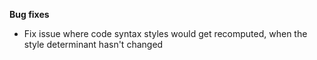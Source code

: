 **Bug fixes**

- Fix issue where code syntax styles would get recomputed, when the style determinant hasn't changed


